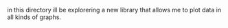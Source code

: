 in this directory ill be explorering a new library that allows me to plot data in all kinds of graphs.